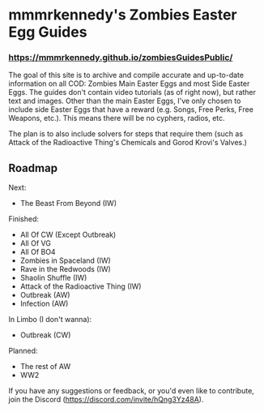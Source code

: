 # mmmrkennedy's Zombies Easter Egg Guides

### https://mmmrkennedy.github.io/zombiesGuidesPublic/

The goal of this site is to archive and compile accurate and up-to-date information on all COD: Zombies Main Easter Eggs and most Side Easter Eggs.
The guides don't contain video tutorials (as of right now), but rather text and images. Other than the main Easter Eggs, I've only chosen to include side Easter Eggs that have a reward (e.g. Songs, Free Perks, Free Weapons, etc.). This means there will be no cyphers, radios, etc.

The plan is to also include solvers for steps that require them (such as Attack of the Radioactive Thing's Chemicals and Gorod Krovi's Valves.)

## Roadmap
Next:
- The Beast From Beyond (IW)

Finished:
- All Of CW (Except Outbreak)
- All Of VG
- All Of BO4
- Zombies in Spaceland (IW)
- Rave in the Redwoods (IW)
- Shaolin Shuffle (IW)
- Attack of the Radioactive Thing (IW)
- Outbreak (AW)
- Infection (AW)

In Limbo (I don't wanna):
- Outbreak (CW)

Planned:
- The rest of AW
- WW2

If you have any suggestions or feedback, or you'd even like to contribute, join the Discord (https://discord.com/invite/hQng3Yz48A).

